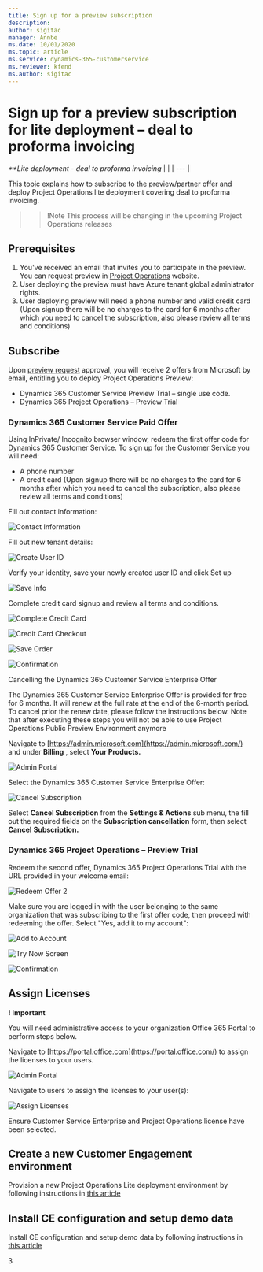 ```yaml
---
title: Sign up for a preview subscription
description: 
author: sigitac
manager: Annbe
ms.date: 10/01/2020
ms.topic: article
ms.service: dynamics-365-customerservice
ms.reviewer: kfend 
ms.author: sigitac
---
```


# Sign up for a preview subscription for lite deployment – deal to proforma invoicing

_**Lite deployment - deal to proforma invoicing_
|
 |
| --- |

This topic explains how to subscribe to the preview/partner offer and deploy Project Operations lite deployment covering deal to proforma invoicing.

>>!Note
>>This process will be changing in the upcoming Project Operations releases

## Prerequisites

1. You&#39;ve received an email that invites you to participate in the preview. You can request preview in [Project Operations](https://dynamics.microsoft.com/en-us/project-operations/overview/) website.
2. User deploying the preview must have Azure tenant global administrator rights.
3. User deploying preview will need a phone number and valid credit card (Upon signup there will be no charges to the card for 6 months after which you need to cancel the subscription, also please review all terms and conditions)

## Subscribe

Upon [preview request](https://forms.office.com/FormsPro/Pages/ResponsePage.aspx?id=v4j5cvGGr0GRqy180BHbR56j8lZs0FdAvwT75_WNFyxUMkRDV1NYQU5TNjE2VjhKOVBUNVg2R0s1NC4u) approval, you will receive 2 offers from Microsoft by email, entitling you to deploy Project Operations Preview:

- Dynamics 365 Customer Service Preview Trial – single use code.
- Dynamics 365 Project Operations – Preview Trial

### Dynamics 365 Customer Service Paid Offer

Using InPrivate/ Incognito browser window, redeem the first offer code for Dynamics 365 Customer Service. To sign up for the Customer Service you will need:

- A phone number
- A credit card (Upon signup there will be no charges to the card for 6 months after which you need to cancel the subscription, also please review all terms and conditions)

Fill out contact information:

![Contact Information](1ContactInformation.png)

Fill out new tenant details:

![Create User ID](2CreateUserID.png)

Verify your identity, save your newly created user ID and click Set up

![Save Info](3SaveInfo.png)

Complete credit card signup and review all terms and conditions. 

![Complete Credit Card](4CompleteCreditCard.png)

![Credit Card Checkout](5CreditCardCheckout.png)

![Save Order](6SaveOrder.png)

![Confirmation](7Confirmation.png)

Cancelling the Dynamics 365 Customer Service Enterprise Offer

The Dynamics 365 Customer Service Enterprise Offer is provided for free for 6 months. It will renew at the full rate at the end of the 6-month period. To cancel prior the renew date, please follow the instructions below. Note that after executing these steps you will not be able to use Project Operations Public Preview Environment anymore

Navigate to [https://admin.microsoft.com](https://admin.microsoft.com/) and under **Billing** , select **Your Products.**

![Admin Portal](8AdminPortal.png)

Select the Dynamics 365 Customer Service Enterprise Offer:

![Cancel Subscription](9CancelSubscription.png)

Select **Cancel Subscription** from the **Settings &amp; Actions** sub menu, the fill out the required fields on the **Subscription cancellation** form, then select **Cancel**  **Subscription.**

###

### Dynamics 365 Project Operations – Preview Trial

Redeem the second offer, Dynamics 365 Project Operations Trial with the URL provided in your welcome email:

![Redeem Offer 2](10RedeemOffer2.png)

Make sure you are logged in with the user belonging to the same organization that was subscribing to the first offer code, then proceed with redeeming the offer. Select &quot;Yes, add it to my account&quot;:

![Add to Account](11AddToAccount.png)

![Try Now Screen](12TryNow.png)

![Confirmation](13Confirmation.png)

## Assign Licenses

**! Important**

You will need administrative access to your organization Office 365 Portal to perform steps below.

Navigate to [https://portal.office.com](https://portal.office.com/) to assign the licenses to your users.

![Admin Portal](14AdminPortal.png)

Navigate to users to assign the licenses to your user(s):

![Assign Licenses](15AssignLicenses.png)

Ensure Customer Service Enterprise and Project Operations license have been selected.

## Create a new Customer Engagement environment

Provision a new Project Operations Lite deployment environment by following instructions in [this article](lite-deployment.md)

## Install CE configuration and setup demo data

Install CE configuration and setup demo data by following instructions in [this article](lite-apply-demo-setup-config-data.md)

3
